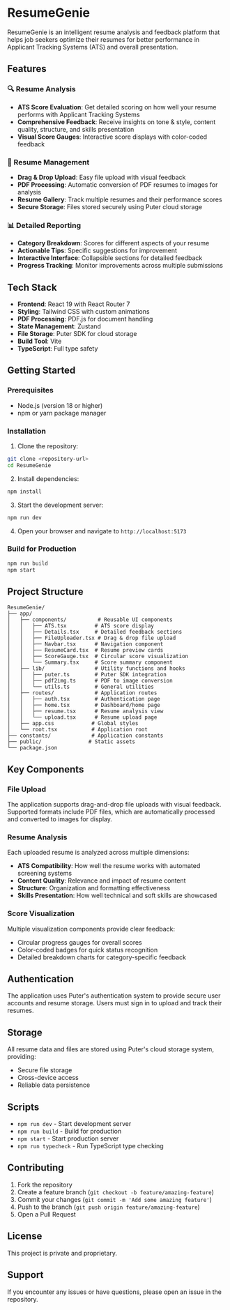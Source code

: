 # ResumeGenie

ResumeGenie is an intelligent resume analysis and feedback platform that helps job seekers optimize their resumes for better performance in Applicant Tracking Systems (ATS) and overall presentation.

## Features

### 🔍 Resume Analysis
- **ATS Score Evaluation**: Get detailed scoring on how well your resume performs with Applicant Tracking Systems
- **Comprehensive Feedback**: Receive insights on tone & style, content quality, structure, and skills presentation
- **Visual Score Gauges**: Interactive score displays with color-coded feedback

### 📁 Resume Management
- **Drag & Drop Upload**: Easy file upload with visual feedback
- **PDF Processing**: Automatic conversion of PDF resumes to images for analysis
- **Resume Gallery**: Track multiple resumes and their performance scores
- **Secure Storage**: Files stored securely using Puter cloud storage

### 📊 Detailed Reporting
- **Category Breakdown**: Scores for different aspects of your resume
- **Actionable Tips**: Specific suggestions for improvement
- **Interactive Interface**: Collapsible sections for detailed feedback
- **Progress Tracking**: Monitor improvements across multiple submissions

## Tech Stack

- **Frontend**: React 19 with React Router 7
- **Styling**: Tailwind CSS with custom animations
- **PDF Processing**: PDF.js for document handling
- **State Management**: Zustand
- **File Storage**: Puter SDK for cloud storage
- **Build Tool**: Vite
- **TypeScript**: Full type safety

## Getting Started

### Prerequisites

- Node.js (version 18 or higher)
- npm or yarn package manager

### Installation

1. Clone the repository:
```bash
git clone <repository-url>
cd ResumeGenie
```

2. Install dependencies:
```bash
npm install
```

3. Start the development server:
```bash
npm run dev
```

4. Open your browser and navigate to `http://localhost:5173`

### Build for Production

```bash
npm run build
npm start
```

## Project Structure

```
ResumeGenie/
├── app/
│   ├── components/          # Reusable UI components
│   │   ├── ATS.tsx         # ATS score display
│   │   ├── Details.tsx     # Detailed feedback sections
│   │   ├── FileUploader.tsx # Drag & drop file upload
│   │   ├── Navbar.tsx      # Navigation component
│   │   ├── ResumeCard.tsx  # Resume preview cards
│   │   ├── ScoreGauge.tsx  # Circular score visualization
│   │   └── Summary.tsx     # Score summary component
│   ├── lib/                # Utility functions and hooks
│   │   ├── puter.ts        # Puter SDK integration
│   │   ├── pdf2img.ts      # PDF to image conversion
│   │   └── utils.ts        # General utilities
│   ├── routes/             # Application routes
│   │   ├── auth.tsx        # Authentication page
│   │   ├── home.tsx        # Dashboard/home page
│   │   ├── resume.tsx      # Resume analysis view
│   │   └── upload.tsx      # Resume upload page
│   ├── app.css            # Global styles
│   └── root.tsx           # Application root
├── constants/             # Application constants
├── public/               # Static assets
└── package.json
```

## Key Components

### File Upload
The application supports drag-and-drop file uploads with visual feedback. Supported formats include PDF files, which are automatically processed and converted to images for display.

### Resume Analysis
Each uploaded resume is analyzed across multiple dimensions:
- **ATS Compatibility**: How well the resume works with automated screening systems
- **Content Quality**: Relevance and impact of resume content
- **Structure**: Organization and formatting effectiveness  
- **Skills Presentation**: How well technical and soft skills are showcased

### Score Visualization
Multiple visualization components provide clear feedback:
- Circular progress gauges for overall scores
- Color-coded badges for quick status recognition
- Detailed breakdown charts for category-specific feedback

## Authentication

The application uses Puter's authentication system to provide secure user accounts and resume storage. Users must sign in to upload and track their resumes.

## Storage

All resume data and files are stored using Puter's cloud storage system, providing:
- Secure file storage
- Cross-device access
- Reliable data persistence

## Scripts

- `npm run dev` - Start development server
- `npm run build` - Build for production
- `npm start` - Start production server
- `npm run typecheck` - Run TypeScript type checking

## Contributing

1. Fork the repository
2. Create a feature branch (`git checkout -b feature/amazing-feature`)
3. Commit your changes (`git commit -m 'Add some amazing feature'`)
4. Push to the branch (`git push origin feature/amazing-feature`)
5. Open a Pull Request

## License

This project is private and proprietary.

## Support

If you encounter any issues or have questions, please open an issue in the repository.
